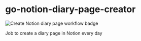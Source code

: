 # go-notion-diary-page-creator

![Create Notion diary page workflow badge](https://github.com/azujuuuuuun/go-notion-diary-page-creator/actions/workflows/create-notion-diary-page.yml/badge.svg)

Job to create a diary page in Notion every day
